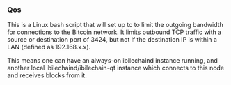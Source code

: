 ### Qos ###

This is a Linux bash script that will set up tc to limit the outgoing bandwidth for connections to the Bitcoin network. It limits outbound TCP traffic with a source or destination port of 3424, but not if the destination IP is within a LAN (defined as 192.168.x.x).

This means one can have an always-on ibilechaind instance running, and another local ibilechaind/ibilechain-qt instance which connects to this node and receives blocks from it.
